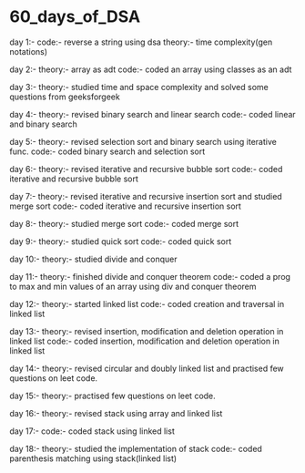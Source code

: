 # 60_days_of_DSA
day 1:- code:- reverse a string using dsa 
        theory:- time complexity(gen notations)

day 2:- theory:- array as adt 
        code:- coded an array using classes as an adt        

day 3:- theory:- studied time and space complexity and 
        solved some questions from geeksforgeek

day 4:- theory:- revised binary search and linear search
        code:- coded linear and binary search

day 5:- theory:- revised selection sort and binary search using
        iterative func.
        code:- coded binary search and selection sort

day 6:- theory:- revised iterative and recursive bubble sort
        code:- coded iterative and recursive bubble sort

day 7:- theory:- revised iterative and recursive insertion sort
                and studied merge sort 
        code:- coded iterative and recursive insertion sort

day 8:- theory:- studied merge sort 
        code:- coded merge sort 

day 9:- theory:- studied quick sort 
        code:- coded quick sort 

day 10:- theory:- studied divide and conquer

day 11:- theory:- finished divide and conquer theorem
         code:- coded a prog to max and min values of an array
                using div and conquer theorem

day 12:- theory:- started linked list 
         code:- coded creation and traversal in linked list  
        
day 13:- theory:- revised insertion, modification and deletion operation in linked list
         code:- coded insertion, modification and deletion operation in linked list

day 14:- theory:- revised circular and doubly linked list and practised few questions on leet code.

day 15:- theory:- practised few questions on leet code.

day 16:- theory:- revised stack using array and linked list

day 17:- code:- coded stack using linked list 

day 18:- theory:- studied the implementation of stack 
         code:- coded parenthesis matching using stack(linked list)